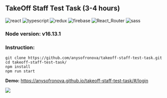 <h2>TakeOff Staff Test Task (3-4 hours)</h2> 

<div>
<img src="https://img.shields.io/badge/react-%23323330.svg?style=for-the-badge&logo=react&logoColor=white" alt="react">
<img src="https://img.shields.io/badge/typescript-%23323330.svg?style=for-the-badge&logo=typescript&logoColor=white" alt="typescript">
<img src="https://img.shields.io/badge/-redux_toolkit-323330?style=for-the-badge&amp;logo=redux" alt="redux">
<img src="https://img.shields.io/badge/Firebase-323330?style=for-the-badge&logo=Firebase&logoColor=white" alt="firebase">
<img src="https://img.shields.io/badge/React_Router-%23323330?style=for-the-badge&logo=react-router&logoColor=white" alt="React_Router">
<img src="https://img.shields.io/badge/SASS-323330.svg?style=for-the-badge&logo=SASS&logoColor=white" alt="sass">
</div>  

### Node version: v16.13.1

### Instruction:
    git clone https://github.com/anysofronova/takeoff-staff-test-task.git
    cd takeoff-staff-test-task/
    npm install
    npm run start

**Demo:** https://anysofronova.github.io/takeoff-staff-test-task/#/login
<div><img src="https://i.postimg.cc/Y0403RJP/2022-09-21-14-37-56.png"></div>  
